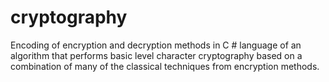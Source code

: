 # cryptography

Encoding of encryption and decryption methods in C # language of an algorithm that performs basic level character cryptography based on a combination of many of the classical techniques from encryption methods. 
